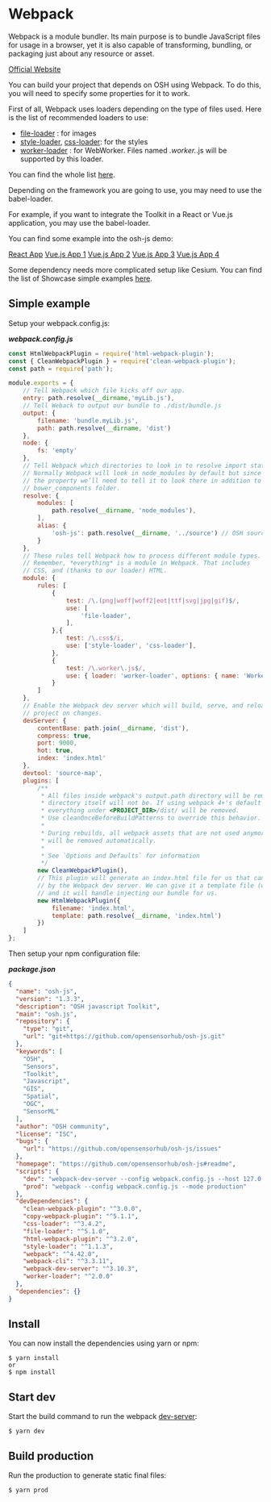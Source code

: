 # Webpack

Webpack is a module bundler. Its main purpose is to bundle JavaScript files for usage in a browser,
 yet it is also capable of transforming, bundling, or packaging just about any resource or asset.
 
[Official Website](https://webpack.js.org/)

You can build your project that depends on OSH using Webpack. To do this, you will need to specify some properties 
for it to work.

First of all, Webpack uses loaders depending on the type of files used. Here is the list of recommended loaders to use:
- [file-loader](https://webpack.js.org/loaders/file-loader) : for images
- [style-loader](https://webpack.js.org/loaders/style-loader/), [css-loader](https://webpack.js.org/loaders/css-loader/): for the styles
- [worker-loader](https://webpack.js.org/loaders/worker-loader) : for WebWorker. Files named *.worker.*.js will be supported by this loader.

You can find the whole list [here](https://webpack.js.org/loaders/).

Depending on the framework you are going to use, you may need to use the babel-loader.

For example, if you want to integrate the Toolkit in a React or Vue.js application, you may use the babel-loader.

You can find some example into the osh-js demo: 

[React App](https://github.com/opensensorhub/osh-js/blob/master/demos/3dr-solo-uav/3dr-solo-uav-react/webpack.config.js)
[Vue.js App 1](https://github.com/opensensorhub/osh-js/blob/master/demos/3dr-solo-uav/3dr-solo-uav-vuejs/webpack.config.js)
[Vue.js App 2](https://github.com/opensensorhub/osh-js/blob/master/demos/dynamic-android/webpack.config.js)
[Vue.js App 3](https://github.com/opensensorhub/osh-js/blob/master/demos/video-display/video-display-advanced-vuejs/webpack.config.js)
[Vue.js App 4](https://github.com/opensensorhub/osh-js/blob/master/demos/video-display/video-display-vuejs/webpack.config.js)

Some dependency needs more complicated setup like Cesium. You can find the list of Showcase simple examples [here](https://github.com/opensensorhub/osh-js/tree/master/showcase/examples).

## Simple example

Setup your webpack.config.js:

***webpack.config.js***
```js
const HtmlWebpackPlugin = require('html-webpack-plugin');
const { CleanWebpackPlugin } = require('clean-webpack-plugin');
const path = require('path');

module.exports = {
    // Tell Webpack which file kicks off our app.
    entry: path.resolve(__dirname,'myLib.js'),
    // Tell Weback to output our bundle to ./dist/bundle.js
    output: {
        filename: 'bundle.myLib.js',
        path: path.resolve(__dirname, 'dist')
    },
    node: {
        fs: 'empty'
    },
    // Tell Webpack which directories to look in to resolve import statements.
    // Normally Webpack will look in node_modules by default but since we’re overriding
    // the property we’ll need to tell it to look there in addition to the
    // bower_components folder.
    resolve: {
        modules: [
            path.resolve(__dirname, 'node_modules'),
        ],
        alias: {
            'osh-js': path.resolve(__dirname, '../source') // OSH source directory
        }
    },
    // These rules tell Webpack how to process different module types.
    // Remember, *everything* is a module in Webpack. That includes
    // CSS, and (thanks to our loader) HTML.
    module: {
        rules: [
            {
                test: /\.(png|woff|woff2|eot|ttf|svg|jpg|gif)$/,
                use: [
                    'file-loader',
                ],
            },{
                test: /\.css$/i,
                use: ['style-loader', 'css-loader'],
            },
            {
                test: /\.worker\.js$/,
                use: { loader: 'worker-loader', options: { name: 'WorkerName.[hash].js' } }
            }
        ]
    },
    // Enable the Webpack dev server which will build, serve, and reload our
    // project on changes.
    devServer: {
        contentBase: path.join(__dirname, 'dist'),
        compress: true,
        port: 9000,
        hot: true,
        index: 'index.html'
    },
    devtool: 'source-map',
    plugins: [
        /**
         * All files inside webpack's output.path directory will be removed once, but the
         * directory itself will not be. If using webpack 4+'s default configuration,
         * everything under <PROJECT_DIR>/dist/ will be removed.
         * Use cleanOnceBeforeBuildPatterns to override this behavior.
         *
         * During rebuilds, all webpack assets that are not used anymore
         * will be removed automatically.
         *
         * See `Options and Defaults` for information
         */
        new CleanWebpackPlugin(),
        // This plugin will generate an index.html file for us that can be used
        // by the Webpack dev server. We can give it a template file (written in EJS)
        // and it will handle injecting our bundle for us.
        new HtmlWebpackPlugin({
            filename: 'index.html',
            template: path.resolve(__dirname, 'index.html')
        })
    ]
};
```

Then setup your npm configuration file:

***package.json***
```json
{
  "name": "osh-js",
  "version": "1.3.3",
  "description": "OSH javascript Toolkit",
  "main": "osh.js",
  "repository": {
    "type": "git",
    "url": "git+https://github.com/opensensorhub/osh-js.git"
  },
  "keywords": [
    "OSH",
    "Sensors",
    "Toolkit",
    "Javascript",
    "GIS",
    "Spatial",
    "OGC",
    "SensorML"
  ],
  "author": "OSH community",
  "license": "ISC",
  "bugs": {
    "url": "https://github.com/opensensorhub/osh-js/issues"
  },
  "homepage": "https://github.com/opensensorhub/osh-js#readme",
  "scripts": {
    "dev": "webpack-dev-server --config webpack.config.js --host 127.0.0.1 --mode development --watch",
    "prod": "webpack --config webpack.config.js --mode production"
  },
  "devDependencies": {
    "clean-webpack-plugin": "^3.0.0",
    "copy-webpack-plugin": "^5.1.1",
    "css-loader": "^3.4.2",
    "file-loader": "^5.1.0",
    "html-webpack-plugin": "^3.2.0",
    "style-loader": "^1.1.3",
    "webpack": "^4.42.0",
    "webpack-cli": "^3.3.11",
    "webpack-dev-server": "^3.10.3",
    "worker-loader": "^2.0.0"
  },
  "dependencies": {}
}
```

## Install 

You can now install the dependencies using yarn or npm:

```shell script
$ yarn install
or
$ npm install
```

## Start dev

Start the build command to run the webpack [dev-server](https://webpack.js.org/configuration/dev-server):

```shell script
$ yarn dev
```

## Build production

Run the production to generate static final files:

```shell script
$ yarn prod
```

